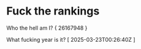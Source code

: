 # Fuck the rankings

Who the hell am I?
{ 26167948 }

What fucking year is it?
[ 2025-03-23T00:26:40Z ]
